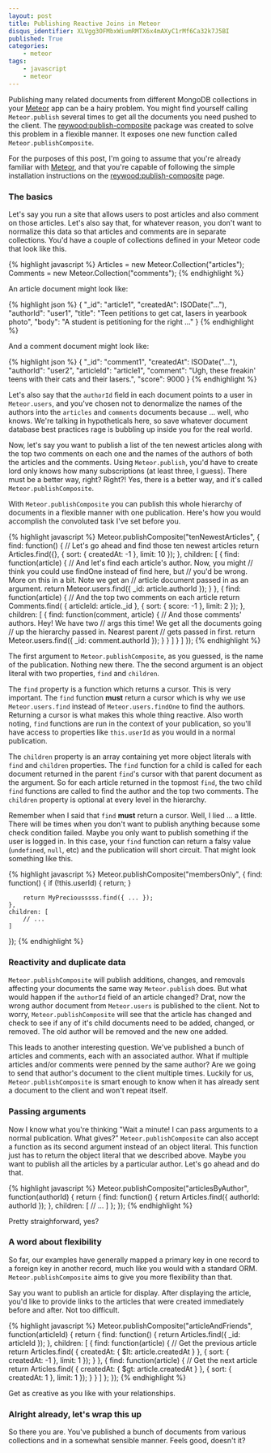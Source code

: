 ```yaml
---
layout: post
title: Publishing Reactive Joins in Meteor
disqus_identifier: XLVgg3OFMbxWiumRMTX6x4mAXyC1rMf6Ca32k7J5BI
published: True
categories:
    - meteor
tags:
    - javascript
    - meteor
---
```

Publishing many related documents from different MongoDB collections in your [Meteor][meteor] app can be a hairy problem. You might find yourself calling `Meteor.publish` several times to get all the documents you need pushed to the client. The [reywood:publish-composite][publish-composite] package was created to solve this problem in a flexible manner. It exposes one new function called `Meteor.publishComposite`.

For the purposes of this post, I'm going to assume that you're already familiar with [Meteor][meteor], and that you're capable of following the simple installation instructions on the [reywood:publish-composite][publish-composite] page.

### The basics

Let's say you run a site that allows users to post articles and also comment on those articles. Let's also say that, for whatever reason, you don't want to normalize this data so that articles and comments are in separate collections. You'd have a couple of collections defined in your Meteor code that look like this.

{% highlight javascript %}
Articles = new Meteor.Collection("articles");
Comments = new Meteor.Collection("comments");
{% endhighlight %}

An article document might look like:

{% highlight json %}
{
    "_id": "article1",
    "createdAt": ISODate("..."),
    "authorId": "user1",
    "title": "Teen petitions to get cat, lasers in yearbook photo",
    "body": "A student is petitioning for the right ..."
}
{% endhighlight %}

And a comment document might look like:

{% highlight json %}
{
    "_id": "comment1",
    "createdAt": ISODate("..."),
    "authorId": "user2",
    "articleId": "article1",
    "comment": "Ugh, these freakin' teens with their cats and their lasers.",
    "score": 9000
}
{% endhighlight %}

Let's also say that the `authorId` field in each document points to a user in `Meteor.users`, and you've chosen not to denormalize the names of the authors into the `articles` and `comments` documents because ... well, who knows. We're talking in hypotheticals here, so save whatever document database best practices rage is bubbling up inside you for the real world.

Now, let's say you want to publish a list of the ten newest articles along with the top two comments on each one and the names of the authors of both the articles and the comments. Using `Meteor.publish`, you'd have to create lord only knows how many subscriptions (at least three, I guess). There must be a better way, right? Right?! Yes, there is a better way, and it's called `Meteor.publishComposite`.

With `Meteor.publishComposite` you can publish this whole hierarchy of documents in a flexible manner with one publication. Here's how you would accomplish the convoluted task I've set before you.

{% highlight javascript %}
Meteor.publishComposite("tenNewestArticles", {
    find: function() {
        // Let's go ahead and find those ten newest articles
        return Articles.find({}, {
            sort: { createdAt: -1 },
            limit: 10
        });
    },
    children: [
        {
            find: function(article) {
                // And let's find each article's author. Now, you might
                // think you could use findOne instead of find here, but
                // you'd be wrong. More on this in a bit. Note we get an
                // article document passed in as an argument.
                return Meteor.users.find({ _id: article.authorId });
            }
        },
        {
            find: function(article) {
                // And the top two comments on each article
                return Comments.find(
                    { articleId: article._id },
                    { sort: { score: -1 }, limit: 2 });
            },
            children: [
                {
                    find: function(comment, article) {
                        // And those comments' authors. Hey! We have two
                        // args this time! We get all the documents going
                        // up the hierarchy passed in. Nearest parent
                        // gets passed in first.
                        return Meteor.users.find({ _id: comment.authorId });
                    }
                }
            ]
        }
    ]
});
{% endhighlight %}

The first argument to `Meteor.publishComposite`, as you guessed, is the name of the publication. Nothing new there. The the second argument is an object literal with two properties, `find` and `children`.

The `find` property is a function which returns a cursor. This is very important. The `find` function **must** return a cursor which is why we use `Meteor.users.find` instead of `Meteor.users.findOne` to find the authors. Returning a cursor is what makes this whole thing reactive. Also worth noting, `find` functions are run in the context of your publication, so you'll have access to properties like `this.userId` as you would in a normal publication.

The `children` property is an array containing yet more object literals with `find` and `children` properties. The `find` function for a child is called for each document returned in the parent `find`'s cursor with that parent document as the argument. So for each article returned in the topmost `find`, the two child `find` functions are called to find the author and the top two comments. The `children` property is optional at every level in the hierarchy.

Remember when I said that `find` **must** return a cursor. Well, I lied ... a little. There will be times when you don't want to publish anything because some check condition failed. Maybe you only want to publish something if the user is logged in. In this case, your `find` function can return a falsy value (`undefined`, `null`, etc) and the publication will short circuit. That might look something like this.

{% highlight javascript %}
Meteor.publishComposite("membersOnly", {
    find: function() {
        if (!this.userId) {
            return;
        }

        return MyPreciousssss.find({ ... });
    },
    children: [
        // ...
    ]
});
{% endhighlight %}


### Reactivity and duplicate data

`Meteor.publishComposite` will publish additions, changes, and removals affecting your documents the same way `Meteor.publish` does. But what would happen if the `authorId` field of an article changed? Drat, now the wrong author document from `Meteor.users` is published to the client. Not to worry, `Meteor.publishComposite` will see that the article has changed and check to see if any of it's child documents need to be added, changed, or removed. The old author will be removed and the new one added.

This leads to another interesting question. We've published a bunch of articles and comments, each with an associated author. What if multiple articles and/or comments were penned by the same author? Are we going to send that author's document to the client multiple times. Luckily for us, `Meteor.publishComposite` is smart enough to know when it has already sent a document to the client and won't repeat itself.


### Passing arguments

Now I know what you're thinking "Wait a minute! I can pass arguments to a normal publication. What gives?" `Meteor.publishComposite` can also accept a function as its second argument instead of an object literal. This function just has to return the object literal that we described above. Maybe you want to publish all the articles by a particular author. Let's go ahead and do that.

{% highlight javascript %}
Meteor.publishComposite("articlesByAuthor", function(authorId) {
    return {
        find: function() {
            return Articles.find({ authorId: authorId });
        },
        children: [
            // ...
        ]
    };
});
{% endhighlight %}

Pretty straighforward, yes?


### A word about flexibility

So far, our examples have generally mapped a primary key in one record to a foreign key in another record, much like you would with a standard ORM. `Meteor.publishComposite` aims to give you more flexibility than that.

Say you want to publish an article for display. After displaying the article, you'd like to provide links to the articles that were created immediately before and after. Not too difficult.

{% highlight javascript %}
Meteor.publishComposite("articleAndFriends", function(articleId) {
    return {
        find: function() {
            return Articles.find({ _id: articleId });
        },
        children: [
            {
                find: function(article) {
                    // Get the previous article
                    return Articles.find(
                        { createdAt: { $lt: article.createdAt } },
                        { sort: { createdAt: -1 }, limit: 1 });
                }
            },
            {
                find: function(article) {
                    // Get the next article
                    return Articles.find(
                        { createdAt: { $gt: article.createdAt } },
                        { sort: { createdAt: 1 }, limit: 1 });
                }
            }
        ]
    };
});
{% endhighlight %}

Get as creative as you like with your relationships.


### Alright already, let's wrap this up

So there you are. You've published a bunch of documents from various collections and in a somewhat sensible manner. Feels good, doesn't it?


[meteor]: https://www.meteor.com/
[publish-composite]: https://atmospherejs.com/reywood/publish-composite
